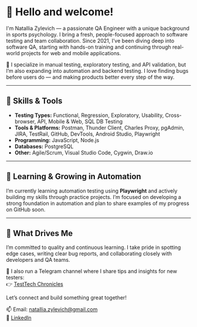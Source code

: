 # 👋 Hello and welcome!

I'm Natallia Zylevich — a passionate QA Engineer with a unique background in sports psychology. I bring a fresh, people-focused approach to software testing and team collaboration. Since 2021, I’ve been diving deep into software QA, starting with hands-on training and continuing through real-world projects for web and mobile applications.

💼 I specialize in manual testing, exploratory testing, and API validation, but I’m also expanding into automation and backend testing. I love finding bugs before users do — and making products better every step of the way.

---

## 🧪 Skills & Tools

- **Testing Types:** Functional, Regression, Exploratory, Usability, Cross-browser, API, Mobile & Web, SQL DB Testing  
- **Tools & Platforms:** Postman, Thunder Client, Charles Proxy, pgAdmin, JIRA, TestRail, GitHub, DevTools, Android Studio, Playwright
- **Programming:** JavaScript, Node.js  
- **Databases:** PostgreSQL  
- **Other:** Agile/Scrum, Visual Studio Code, Cygwin, Draw.io

---

## 🤖 Learning & Growing in Automation

I’m currently learning automation testing using **Playwright** and actively building my skills through practice projects. I’m focused on developing a strong foundation in automation and plan to share examples of my progress on GitHub soon.

---

## 🎯 What Drives Me

I’m committed to quality and continuous learning. I take pride in spotting edge cases, writing clear bug reports, and collaborating closely with developers and QA teams.

📢 I also run a Telegram channel where I share tips and insights for new testers:  
👉 [TestTech Chronicles](https://t.me/testtech_chronicles)

Let’s connect and build something great together!

📫 Email: [natallia.zylevich@gmail.com](mailto:natallia.zylevich@gmail.com)  
🔗 [LinkedIn](https://www.linkedin.com/in/nzylevich)
